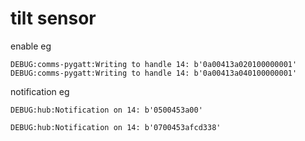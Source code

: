 # tilt sensor

enable eg
```
DEBUG:comms-pygatt:Writing to handle 14: b'0a00413a020100000001'
DEBUG:comms-pygatt:Writing to handle 14: b'0a00413a040100000001'

```



notification eg
```
DEBUG:hub:Notification on 14: b'0500453a00'

```




```
DEBUG:hub:Notification on 14: b'0700453afcd338'
```